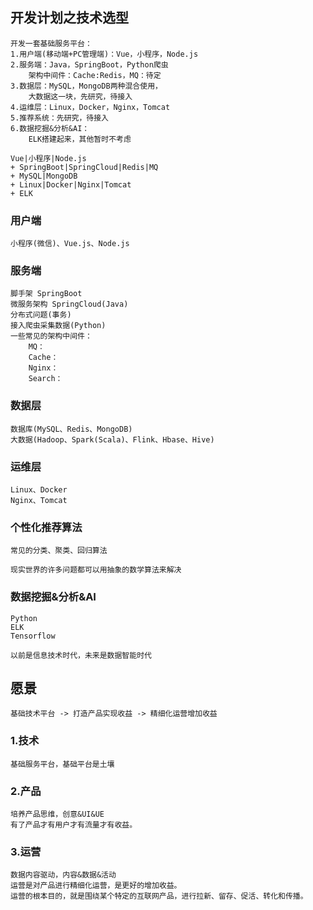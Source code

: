 ## 开发计划之技术选型
``` 
开发一套基础服务平台：
1.用户端(移动端+PC管理端)：Vue，小程序，Node.js
2.服务端：Java，SpringBoot，Python爬虫
    架构中间件：Cache:Redis，MQ：待定
3.数据层：MySQL，MongoDB两种混合使用，
    大数据这一块，先研究，待接入
4.运维层：Linux，Docker，Nginx，Tomcat
5.推荐系统：先研究，待接入
6.数据挖掘&分析&AI：
    ELK搭建起来，其他暂时不考虑

Vue|小程序|Node.js
+ SpringBoot|SpringCloud|Redis|MQ
+ MySQL|MongoDB
+ Linux|Docker|Nginx|Tomcat
+ ELK
```

### 用户端
```
小程序(微信)、Vue.js、Node.js
```

### 服务端
``` 
脚手架 SpringBoot
微服务架构 SpringCloud(Java)
分布式问题(事务)
接入爬虫采集数据(Python)
一些常见的架构中间件：
    MQ：
    Cache：
    Nginx：
    Search：
```

### 数据层
``` 
数据库(MySQL、Redis、MongoDB)
大数据(Hadoop、Spark(Scala)、Flink、Hbase、Hive)
```

### 运维层
``` 
Linux、Docker
Nginx、Tomcat
```

### 个性化推荐算法
```
常见的分类、聚类、回归算法

现实世界的许多问题都可以用抽象的数学算法来解决
```

### 数据挖掘&分析&AI
```
Python
ELK
Tensorflow

以前是信息技术时代，未来是数据智能时代
```

## 愿景
```
基础技术平台 -> 打造产品实现收益 -> 精细化运营增加收益
```

### 1.技术
```
基础服务平台，基础平台是土壤
```

### 2.产品
```
培养产品思维，创意&UI&UE
有了产品才有用户才有流量才有收益。
```

### 3.运营
```
数据内容驱动，内容&数据&活动
运营是对产品进行精细化运营，是更好的增加收益。
运营的根本目的，就是围绕某个特定的互联网产品，进行拉新、留存、促活、转化和传播。
```